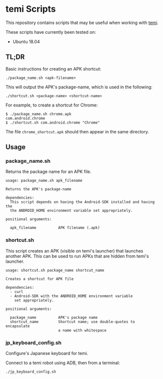 # temi Scripts

This repository contains scripts that may be useful when working with [temi](https://www.robotemi.com/).

These scripts have currently been tested on:
* Ubuntu 18.04


## TL;DR
Basic instructions for creating an APK shortcut:
```
./package_name.sh <apk-filename>
```

This will output the APK's package-name, which is used in the following:
```
./shortcut.sh <package-name> <shortcut-name>
```

For example, to create a shortcut for Chrome:
```
$ ./package_name.sh chrome.apk
com.android.chrome
$ ./shortcut.sh com.android.chrome "Chrome"
```

The file `chrome_shortcut.apk` should then appear in the same directory.


## Usage
### package_name.sh
Returns the package name for an APK file.
```
usage: package_name.sh apk_filename

Returns the APK's package-name

dependencies:
  This script depends on having the Android-SDK installed and having the
  the ANDROID_HOME environment variable set appropriately.

positional arguments:

  apk_filename          APK filename (.apk)
```

### shortcut.sh
This script creates an APK (visible on temi's launcher) that launches another APK. This can be used to run APKs that are hidden from temi's launcher.
```
usage: shortcut.sh package_name shortcut_name

Creates a shortcut for APK file

dependencies:
  - curl
  - Android-SDK with the ANDROID_HOME environment variable
    set appropriately.

positional arguments:

  package_name          APK's package name
  shortcut_name         Shortcut name; use double-quotes to encapsulate
                        a name with whitespace
```

### jp_keyboard_config.sh
Configure's Japanese keyboard for temi. 

Connect to a temi robot using ADB, then from a terminal:
```
./jp_keyboard_config.sh
```
